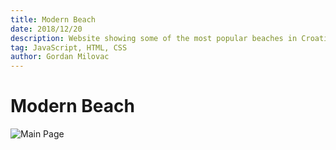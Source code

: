 ```yaml
---
title: Modern Beach
date: 2018/12/20
description: Website showing some of the most popular beaches in Croatia.
tag: JavaScript, HTML, CSS
author: Gordan Milovac
---
```


# Modern Beach

![Main Page](/images/boys.jpeg)